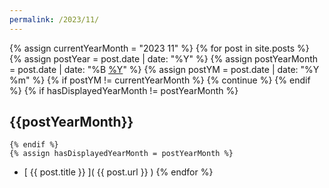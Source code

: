 ```yaml
---
permalink: /2023/11/
---
```

{% assign currentYearMonth = "2023 11" %}
{% for post in site.posts %}  
    {% assign postYear = post.date | date: "%Y" %}
    {% assign postYearMonth = post.date | date: "%B [%Y](..)" %}
    {% assign postYM = post.date | date: "%Y %m" %}
    {% if postYM != currentYearMonth %}
        {% continue %}
    {% endif %}
    {% if hasDisplayedYearMonth != postYearMonth %}
## {{postYearMonth}}    
    {% endif %}
    {% assign hasDisplayedYearMonth = postYearMonth %} 
* [ {{ post.title }} ]( {{ post.url }} )
{% endfor %}    
